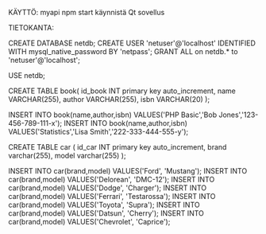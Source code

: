 KÄYTTÖ:
myapi
npm start
käynnistä Qt sovellus




TIETOKANTA:

CREATE DATABASE netdb;
CREATE USER 'netuser'@'localhost' IDENTIFIED WITH mysql_native_password BY 'netpass';
GRANT ALL on netdb.* to 'netuser'@'localhost';

USE netdb;

CREATE TABLE book(
id_book INT primary key auto_increment,
name VARCHAR(255),
author VARCHAR(255),
isbn VARCHAR(20)
);

INSERT INTO book(name,author,isbn) VALUES('PHP Basic','Bob Jones','123-456-789-111-x');
INSERT INTO book(name,author,isbn) VALUES('Statistics','Lisa Smith','222-333-444-555-y');

CREATE TABLE car (
  id_car INT primary key auto_increment,
  brand varchar(255),
  model varchar(255) 
);

INSERT INTO car(brand,model) VALUES('Ford', 'Mustang');
INSERT INTO car(brand,model) VALUES('Delorean', 'DMC-12');
INSERT INTO car(brand,model) VALUES('Dodge', 'Charger');
INSERT INTO car(brand,model) VALUES('Ferrari', 'Testarossa');
INSERT INTO car(brand,model) VALUES('Toyota', 'Supra');
INSERT INTO car(brand,model) VALUES('Datsun', 'Cherry');
INSERT INTO car(brand,model) VALUES('Chevrolet', 'Caprice');
